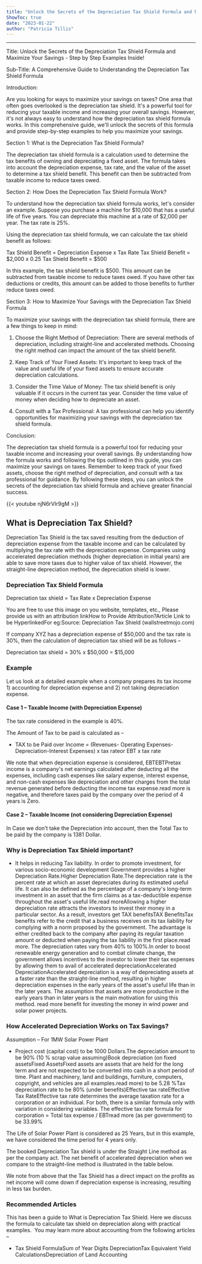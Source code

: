 ```yaml
---
title: "Unlock the Secrets of the Depreciation Tax Shield Formula and Maximize Your Savings - Step by Step Examples Inside!"
ShowToc: true 
date: "2023-01-22"
author: "Patricia Tillis"
---
```

*****
Title: Unlock the Secrets of the Depreciation Tax Shield Formula and Maximize Your Savings - Step by Step Examples Inside!

Sub-Title: A Comprehensive Guide to Understanding the Depreciation Tax Shield Formula

Introduction:

Are you looking for ways to maximize your savings on taxes? One area that often goes overlooked is the depreciation tax shield. It's a powerful tool for reducing your taxable income and increasing your overall savings. However, it's not always easy to understand how the depreciation tax shield formula works. In this comprehensive guide, we'll unlock the secrets of this formula and provide step-by-step examples to help you maximize your savings.

Section 1: What is the Depreciation Tax Shield Formula?

The depreciation tax shield formula is a calculation used to determine the tax benefits of owning and depreciating a fixed asset. The formula takes into account the depreciation expense, tax rate, and the value of the asset to determine a tax shield benefit. This benefit can then be subtracted from taxable income to reduce taxes owed.

Section 2: How Does the Depreciation Tax Shield Formula Work?

To understand how the depreciation tax shield formula works, let's consider an example. Suppose you purchase a machine for $10,000 that has a useful life of five years. You can depreciate this machine at a rate of $2,000 per year. The tax rate is 25%.

Using the depreciation tax shield formula, we can calculate the tax shield benefit as follows:

Tax Shield Benefit = Depreciation Expense x Tax Rate
Tax Shield Benefit = $2,000 x 0.25
Tax Shield Benefit = $500

In this example, the tax shield benefit is $500. This amount can be subtracted from taxable income to reduce taxes owed. If you have other tax deductions or credits, this amount can be added to those benefits to further reduce taxes owed.

Section 3: How to Maximize Your Savings with the Depreciation Tax Shield Formula

To maximize your savings with the depreciation tax shield formula, there are a few things to keep in mind:

1. Choose the Right Method of Depreciation: There are several methods of depreciation, including straight-line and accelerated methods. Choosing the right method can impact the amount of the tax shield benefit.

2. Keep Track of Your Fixed Assets: It's important to keep track of the value and useful life of your fixed assets to ensure accurate depreciation calculations.

3. Consider the Time Value of Money: The tax shield benefit is only valuable if it occurs in the current tax year. Consider the time value of money when deciding how to depreciate an asset.

4. Consult with a Tax Professional: A tax professional can help you identify opportunities for maximizing your savings with the depreciation tax shield formula.

Conclusion:

The depreciation tax shield formula is a powerful tool for reducing your taxable income and increasing your overall savings. By understanding how the formula works and following the tips outlined in this guide, you can maximize your savings on taxes. Remember to keep track of your fixed assets, choose the right method of depreciation, and consult with a tax professional for guidance. By following these steps, you can unlock the secrets of the depreciation tax shield formula and achieve greater financial success.

{{< youtube njN6rVIr9gM >}} 



## What is Depreciation Tax Shield?
 
Depreciation Tax Shield is the tax saved resulting from the deduction of depreciation expense from the taxable income and can be calculated by multiplying the tax rate with the depreciation expense. Companies using accelerated depreciation methods (higher depreciation in initial years) are able to save more taxes due to higher value of tax shield. However, the straight-line depreciation method, the depreciation shield is lower.
 
### Depreciation Tax Shield Formula
 
Depreciation tax shield = Tax Rate x Depreciation Expense
 
 You are free to use this image on you website, templates, etc.,  Please provide us with an attribution linkHow to Provide Attribution?Article Link to be HyperlinkedFor eg:Source: Depreciation Tax Shield (wallstreetmojo.com) 
 
If company XYZ has a depreciation expense of $50,000 and the tax rate is 30%, then the calculation of depreciation tax shied will be as follows –
 
Depreciation tax shield = 30% x $50,000 = $15,000
 
### Example
 
Let us look at a detailed example when a company prepares its tax income 1) accounting for depreciation expense and 2) not taking depreciation expense.
 
#### Case 1 – Taxable Income (with Depreciation Expense)
 
The tax rate considered in the example is 40%.
 
The Amount of Tax to be paid is calculated as –
 
- TAX to be Paid over Income = (Revenues- Operating Expenses-Depreciation-Interest Expenses) x tax rateor EBT x tax rate

 
We note that when depreciation expense is considered, EBTEBTPretax income is a company's net earnings calculated after deducting all the expenses, including cash expenses like salary expense, interest expense, and non-cash expenses like depreciation and other charges from the total revenue generated before deducting the income tax expense.read more is negative, and therefore taxes paid by the company over the period of 4 years is Zero.
 
#### Case 2 – Taxable Income (not considering Depreciation Expense)
 
In Case we don’t take the Depreciation into account, then the Total Tax to be paid by the company is 1381 Dollar.
 
### Why is Depreciation Tax Shield important?
 
- It helps in reducing Tax liability. In order to promote investment, for various socio-economic development Government provides a higher Depreciation Rate.Higher Depreciation Rate.The depreciation rate is the percent rate at which an asset depreciates during its estimated useful life. It can also be defined as the percentage of a company's long-term investment in an asset that the firm claims as a tax-deductible expense throughout the asset's useful life.read moreAllowing a higher depreciation rate attracts the investors to invest their money in a particular sector. As a result, investors get TAX benefitsTAX BenefitsTax benefits refer to the credit that a business receives on its tax liability for complying with a norm proposed by the government. The advantage is either credited back to the company after paying its regular taxation amount or deducted when paying the tax liability in the first place.read more. The depreciation rates vary from 40% to 100%.In order to boost renewable energy generation and to combat climate change, the government allows incentives to the investor to lower their tax expenses by allowing them to avail of accelerated depreciationAccelerated DepreciationAccelerated depreciation is a way of depreciating assets at a faster rate than the straight-line method, resulting in higher depreciation expenses in the early years of the asset's useful life than in the later years. The assumption that assets are more productive in the early years than in later years is the main motivation for using this method. read more benefit for investing the money in wind power and solar power projects.

 
### How Accelerated Depreciation Works on Tax Savings?
 
Assumption – For 1MW Solar Power Plant
 
- Project cost (capital cost) to be 1000 Dollars.The depreciation amount to be 90% (10 % scrap value assuming)Book depreciation (on fixed assetsFixed AssetsFixed assets are assets that are held for the long term and are not expected to be converted into cash in a short period of time. Plant and machinery, land and buildings, furniture, computers, copyright, and vehicles are all examples.read more) to be 5.28 %Tax depreciation rate to be 80% (under benefits)Effective tax rateEffective Tax RateEffective tax rate determines the average taxation rate for a corporation or an individual. For both, there is a similar formula only with variation in considering variables. The effective tax rate formula for corporation = Total tax expense / EBTread more (as per government) to be 33.99%

 
The Life of Solar Power Plant is considered as 25 Years, but in this example, we have considered the time period for 4 years only.
 
The booked Depreciation Tax shield is under the Straight Line method as per the company act. The net benefit of accelerated depreciation when we compare to the straight-line method is illustrated in the table below.
 
We note from above that the Tax Shield has a direct impact on the profits as net income will come down if depreciation expense is increasing, resulting in less tax burden.
 
### Recommended Articles
 
This has been a guide to What is Depreciation Tax Shield. Here we discuss the formula to calculate tax shield on depreciation along with practical examples.  You may learn more about accounting from the following articles –
 
- Tax Shield FormulaSum of Year Digits DepreciationTax Equivalent Yield CalculationsDepreciation of Land Accounting

 




